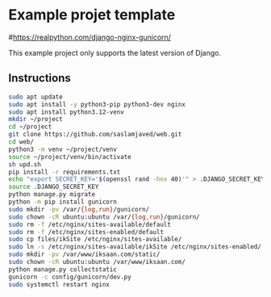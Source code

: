 # Example projet template
#https://realpython.com/django-nginx-gunicorn/

This example project only supports the latest version of Django.

## Instructions
```bash
sudo apt update
sudo apt install -y python3-pip python3-dev nginx
sudo apt install python3.12-venv
mkdir ~/project
cd ~/project
git clone https://github.com/saslamjaved/web.git
cd web/
python3 -m venv ~/project/venv
source ~/project/venv/bin/activate
sh upd.sh
pip install -r requirements.txt
echo "export SECRET_KEY='$(openssl rand -hex 40)'" > .DJANGO_SECRET_KEY
source .DJANGO_SECRET_KEY
python manage.py migrate
python -m pip install gunicorn
sudo mkdir -pv /var/{log,run}/gunicorn/
sudo chown -cR ubuntu:ubuntu /var/{log,run}/gunicorn/
sudo rm -f /etc/nginx/sites-available/default
sudo rm -f /etc/nginx/sites-enabled/default
sudo cp files/ikSite /etc/nginx/sites-available/
sudo ln -s /etc/nginx/sites-available/ikSite /etc/nginx/sites-enabled/
sudo mkdir -pv /var/www/iksaan.com/static/
sudo chown -cR ubuntu:ubuntu /var/www/iksaan.com/
python manage.py collectstatic
gunicorn -c config/gunicorn/dev.py
sudo systemctl restart nginx
```
